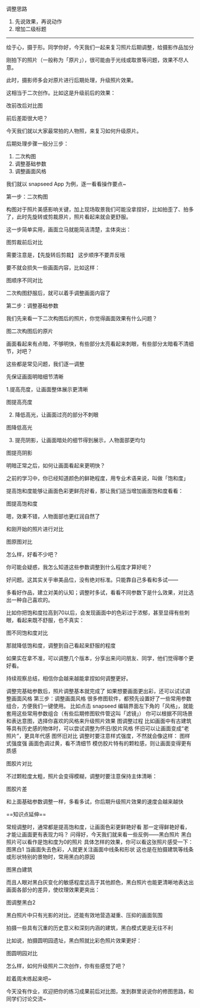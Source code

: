 调整思路
1.	先说效果，再说动作
2.	增加二级标题
---
绘于心，摄于形。同学你好，今天我们一起来复习照片后期调整，给摄影作品加分

刚拍下的照片（一般称为「原片」），很可能由于光线或取景等问题，效果不尽人意。

此时，摄影师多会对原片进行后期处理，升级照片效果。

这相当于二次创作。比如这是升级前后的效果：


改前改后对比图


前后差距很大吧？

今天我们就以大家最常拍的人物照，来复习如何升级原片。

后期处理步骤一般分三步：

1.	二次构图
2.	调整基础参数
3.	调整画面风格

我们就以 snapseed App 为例，逐一看看操作要点~

第一步：二次构图

构图对于照片美感影响关键，加上现场取景我们可能没拿捏好，比如拍歪了、拍多了，此时先旋转或剪裁原片，照片看起来就会更舒服。


这一步简单实用，画面立马就能简洁清楚，主体突出：

图剪裁前后对比


需要注意是，【先旋转后剪裁】 这步顺序不要弄反哦

要不就会损失一些画面内容，比如这样：

图顺序不同对比


二次构图舒服后，就可以着手调整画面内容了

第二步：调整基础参数

我们先来看一下二次构图后的照片，你觉得画面效果有什么问题？

图二次构图后的原片

画面看起来有点暗，不够明快，有些部分太亮看起来刺眼，有些部分太暗看不清细节，对吧？

这些都是常见问题，我们逐一调整

先保证画面明暗细节清晰

1.提高亮度，让画面整体展示更清晰

图提高亮度

2. 降低高光，让画面过亮的部分不刺眼

图降低高光

3. 提亮阴影，让画面暗处的细节得到展示，人物面部更均匀

图提亮阴影

明暗正常之后，如何让画面看起来更明快？

之前的学习中，你已经知道颜色的鲜艳程度，用专业术语来说，叫做「饱和度」

提高饱和度能够让画面色彩更鲜亮好看，那让我们适当增加画面饱和度看看：

图提高饱和度

嗯，效果不错，人物面部也更红润自然了

和刚开始的照片进行对比

图原图对比

怎么样，好看不少吧？

你可能会疑惑，我怎么知道这些参数调整到什么程度才算好呢？

好问题。这其实关乎审美品位，没有绝对标准。只能靠自己多看和多试——

多看好作品，建立对美的认知；调整时多试，看看不同参数下是什么效果，对比选出一种自己喜欢的。

比如你把饱和度拉高到70以后，会发现画面中的色彩过于浓郁，甚至显得有些刺眼，看起来既不舒服，也不真实：

图不同饱和度对比


那就降低饱和度，调整到自己看起来舒服的程度

如果实在拿不准，可以调整几个版本，分享出来问问朋友、同学，他们觉得哪个更好看。

持续观察总结，相信你会越来越能拿捏如何调整更好。

调整完基础参数后，照片调整基本就完成了
如果想要画面更出彩，还可以试试调整画面风格
第三步：调整画面风格
很多修图软件，都预先设置好了一些常用参数组合，方便我们一键使用。
比如点击 snapseed 编辑界面左下角的「风格」，就能套用这些常用参数组合（有些后期修图软件管这叫「滤镜」）
你可以根据不同场景和表达意图，选择你喜欢的风格来升级照片效果
图调整过程
比如画面中有古建筑等具有历史感的物体时，可以尝试调整为怀旧/胶片风格
怀旧可以让画面变成“老照片”，更具年代感
图怀旧对比
调整时要注意样式强度，不然就会像这样：
图样式强度强
画面色调过黄，看不清细节
模仿胶片特有的颗粒感，则让画面变得更有质感

图胶片对比

不过颗粒度太粗，照片会变得模糊，调整时要注意保持主体清晰：

图胶片差

和上面基础参数调整一样，多看多试，你后期升级照片效果的速度会越来越快


==知识点延伸==

常规调整时，通常都是提高饱和度，让画面色彩更鲜艳好看
那一定得鲜艳好看，才能让画面更有表现力吗？
问得好，今天我们就来看一些反例——黑白照片
黑白照片可以看作是饱和度为0的照片
具体怎样的效果，你可以看这张照片感受一下：
图黑白1
当画面失去色彩，人就更关注画面中线条和形状
这也是在拍摄建筑等线条或形状特别的景物时，常用黑白的原因

图黑白建筑

而且人眼对黑白灰变化的敏感程度远高于其他颜色，黑白照片也能更清晰地表达出画面各部分的差异，使纹理效果更突出：

图调整黑白2

黑白照片中只有光影的对比，还能有效地营造凝重、压抑的画面氛围

拍摄一些具有沉重的历史意义和深刻内涵的建筑，黑白模式更是无往不利

比如说，拍摄圆明园遗址，黑白照就比彩色照片效果更好：

图圆明园对比

怎么样，如何升级照片二次创作，你有些感觉了吧？

趁着周末练起来吧~

今天没有作业，欢迎把你的练习成果前后对比图，发到群里说说你的修图思路，和同学们讨论交流~
















